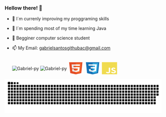 ### Hellow there! 👋

- 🌱 I´m currenly improving my proggraming skills  
- 🤖 I´m spending most of my time learning Java
- 🚀 Begginer computer science student
- 📫 My Email: gabrielsantosgithubac@gmail.com

  <div style="display: inline_block"><br>
  <img align="center" alt="Gabriel-py" height="40" width="50"  src="https://cdn.jsdelivr.net/gh/devicons/devicon@latest/icons/python/python-original-wordmark.svg" />     
  <img align="center" alt="Gabriel-py" height="40" width="50"  src="https://cdn.jsdelivr.net/gh/devicons/devicon@latest/icons/java/java-original-wordmark.svg" />        
  <img align="center" alt="Gabriel-HTML" height="40" width="50"  src="https://raw.githubusercontent.com/devicons/devicon/master/icons/html5/html5-original.svg">
  <img align="center" alt="Gabriel-CSS" height="40" width="50"  src="https://raw.githubusercontent.com/devicons/devicon/master/icons/css3/css3-original.svg">
  <img align="center" alt="Gabriel-Js" height="40" width="50" src="https://raw.githubusercontent.com/devicons/devicon/master/icons/javascript/javascript-plain.svg">
  
</div>

  ![Snake animation](https://github.com/GabrielSSGitb/GabrielSSGitb/blob/output/github-contribution-grid-snake.svg)
